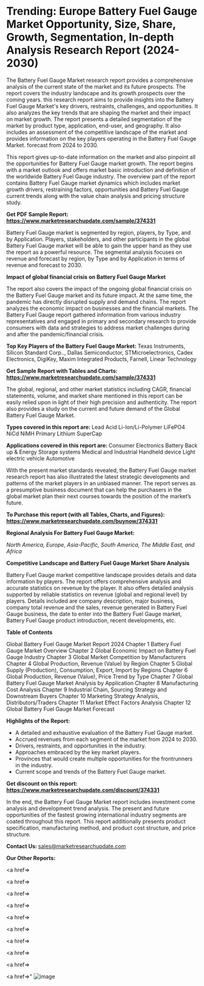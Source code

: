 # Trending: Europe Battery Fuel Gauge Market Opportunity, Size, Share, Growth, Segmentation, In-depth Analysis Research Report (2024-2030)

The Battery Fuel Gauge Market research report provides a comprehensive analysis of the current state of the market and its future prospects. The report covers the industry landscape and its growth prospects over the coming years. this research report aims to provide insights into the Battery Fuel Gauge Market's key drivers, restraints, challenges, and opportunities. It also analyzes the key trends that are shaping the market and their impact on market growth. The report presents a detailed segmentation of the market by product type, application, end-user, and geography. It also includes an assessment of the competitive landscape of the market and provides information on the key players operating in the Battery Fuel Gauge Market. forecast from 2024 to 2030.

This report gives up-to-date information on the market and also pinpoint all the opportunities for Battery Fuel Gauge market growth. The report begins with a market outlook and offers market basic introduction and definition of the worldwide Battery Fuel Gauge industry. The overview part of the report contains Battery Fuel Gauge market dynamics which includes market growth drivers, restraining factors, opportunities and Battery Fuel Gauge current trends along with the value chain analysis and pricing structure study.

<strong><b>Get PDF Sample Report: <a href=https://www.marketresearchupdate.com/sample/374331>https://www.marketresearchupdate.com/sample/374331</a></b></strong>

Battery Fuel Gauge market is segmented by region, players, by Type, and by Application. Players, stakeholders, and other participants in the global Battery Fuel Gauge market will be able to gain the upper hand as they use the report as a powerful resource. The segmental analysis focuses on revenue and forecast by region, by Type and by Application in terms of revenue and forecast to 2030.

<strong><b>Impact of global financial crisis on Battery Fuel Gauge Market</b></strong>

The report also covers the impact of the ongoing global financial crisis on the Battery Fuel Gauge market and its future impact. At the same time, the pandemic has directly disrupted supply and demand chains. The report analyzes the economic impact on businesses and the financial markets. The Battery Fuel Gauge report gathered information from various industry representatives and engaged in primary and secondary research to provide consumers with data and strategies to address market challenges during and after the pandemic/financial crisis.

<strong><b>Top Key Players of the Battery Fuel Gauge Market:
</b></strong>Texas Instruments, Silicon Standard Corp.., Dallas Semiconductor, STMicroelectronics, Cadex Electronics, DigiKey, Maxim Integrated Products, Farnell, Linear Technology<strong><b>
</b></strong>

<strong><b>Get Sample Report with Tables and Charts: <a href=https://www.marketresearchupdate.com/sample/374331>https://www.marketresearchupdate.com/sample/374331</a></b></strong>

The global, regional, and other market statistics including CAGR, financial statements, volume, and market share mentioned in this report can be easily relied upon in light of their high precision and authenticity. The report also provides a study on the current and future demand of the Global Battery Fuel Gauge Market.

<strong><b>Types covered in this report are:
</b></strong>Lead Acid
Li-Ion/Li-Polymer
LiFePO4
NiCd
NiMH
Primary Lithium
SuperCap<strong><b>
</b></strong>

<strong><b>Applications covered in this report are:
</b></strong>Consumer Electronics
Battery Back up & Energy Storage systems
Medical and Industrial Handheld device
Light electric vehicle
Automotive<strong><b>
</b></strong>

With the present market standards revealed, the Battery Fuel Gauge market research report has also illustrated the latest strategic developments and patterns of the market players in an unbiased manner. The report serves as a presumptive business document that can help the purchasers in the global market plan their next courses towards the position of the market’s future.

<strong><b>To Purchase this report (with all Tables, Charts, and Figures): <a href=https://www.marketresearchupdate.com/buynow/374331>https://www.marketresearchupdate.com/buynow/374331</a></b></strong>

<strong><b>Regional Analysis For Battery Fuel Gauge Market:</b></strong>

<em><i>North America, Europe, Asia-Pacific, South America, The Middle East, and Africa</i></em>

<strong><b>Competitive Landscape and Battery Fuel Gauge Market Share Analysis</b></strong>

Battery Fuel Gauge market competitive landscape provides details and data information by players. The report offers comprehensive analysis and accurate statistics on revenue by the player. It also offers detailed analysis supported by reliable statistics on revenue (global and regional level) by players. Details included are company description, major business, company total revenue and the sales, revenue generated in Battery Fuel Gauge business, the date to enter into the Battery Fuel Gauge market, Battery Fuel Gauge product introduction, recent developments, etc.

<strong><b>Table of Contents</b></strong>

Global Battery Fuel Gauge Market Report 2024
Chapter 1 Battery Fuel Gauge Market Overview
Chapter 2 Global Economic Impact on Battery Fuel Gauge Industry
Chapter 3 Global Market Competition by Manufacturers
Chapter 4 Global Production, Revenue (Value) by Region
Chapter 5 Global Supply (Production), Consumption, Export, Import by Regions
Chapter 6 Global Production, Revenue (Value), Price Trend by Type
Chapter 7 Global Battery Fuel Gauge Market Analysis by Application
Chapter 8 Manufacturing Cost Analysis
Chapter 9 Industrial Chain, Sourcing Strategy and Downstream Buyers
Chapter 10 Marketing Strategy Analysis, Distributors/Traders
Chapter 11 Market Effect Factors Analysis
Chapter 12 Global Battery Fuel Gauge Market Forecast

<strong><b>Highlights of the Report:</b></strong>

- A detailed and exhaustive evaluation of the Battery Fuel Gauge market.
- Accrued revenues from each segment of the market from 2024 to 2030.
- Drivers, restraints, and opportunities in the industry.
- Approaches embraced by the key market players.
- Provinces that would create multiple opportunities for the frontrunners in the industry.
- Current scope and trends of the Battery Fuel Gauge market.

<strong><b>Get discount on this report: <a href=https://www.marketresearchupdate.com/discount/374331>https://www.marketresearchupdate.com/discount/374331</a></b></strong>

In the end, the Battery Fuel Gauge Market report includes investment come analysis and development trend analysis. The present and future opportunities of the fastest growing international industry segments are coated throughout this report. This report additionally presents product specification, manufacturing method, and product cost structure, and price structure.

<strong><b>Contact Us:
</b></strong>sales@marketresearchupdate.com

<strong>Our Other Reports:</strong>

<a href=></a>

<a href=></a>

<a href=></a>

<a href=></a>

<a href=></a>

<a href=></a>

<a href=></a>

<a href=></a>

<a href=></a>

<a href=></a>"
![image](https://github.com/Gayatrikarjule/Market-Analysis-360/assets/97346546/63b7b3ff-9ce1-4fe8-89f3-e1b78836565f)
